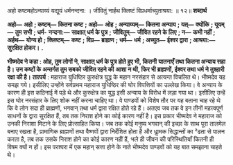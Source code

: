  

अहो कष्टमहोऽन्याय्यं यद्यूयं धर्मनन्दना: । जीवितुं नार्हथ क्लिष्टं विप्रधर्माच्युताश्रया: ॥ १२॥ **शब्दार्थ** 

**अहो—** **अहो** **; कष्टम्—** **कितना कष्ट** **; अहो—** **ओह** **; अन्याय्यम्—** **कितना अन्याय** **; यत्—** **क्योंकि** **; यूयम्—** **तुम सभी** **; धर्म-** **नन्दना:—** **साक्षात् धर्म के पुत्र** **; जीवितुम्—** **जीवित रहने के लिए** **; न—** **कभी नहीं** **; अर्हथ—** **योग्य हो** **; क्लिष्टम्—** **कष्ट** **;** **विप्र—** **ब्राह्मण** **; धर्म—** **धर्म** **; अच्युत—** **ईश्वर द्वारा** **; आश्रया:—** **सुरक्षित होकर।** **.** 

**भीष्मदेव ने कहा : ओह, तुम लोगों ने, साक्षात् धर्म के पुत्र होते हुए भी, कितनी** **यातनाएँ तथा कितना अन्याय सहा है। उन कष्टों के अन्तर्गत तुम सबको जीवित रहने की** **आशा न थी, फिर भी ब्राह्मणों, ईश्वर तथा धर्म ने तुश्हारी रक्षा की है।** **तात्पर्य** : महाराज युधिष्ठिर कुरुक्षेत्र युद्ध के महान नरसंहार से अत्यन्त विचलित थे। भीष्मदेव यह समझ गये। इसीलिए उन्होंने सर्वप्रथम महाराज युधिष्ठिर की घोर विपत्तियों का उल्लेख किया। वे अन्याय के कारण ही इस कठिनाई में पड़े थे और कुरुक्षेत्र का युद्ध इसी अन्याय के विरोध में लड़ा गया था। इसीलिए उन्हें इस घोर नरसंहार के लिए शोक नहीं करना चाहिए था। वे पाण्डवों को विशेष तौर पर यह बताना चाह रहे थे कि वे लोग सदा ही ब्राह्मणों, भगवान् तथा धर्म द्वारा रक्षित होते रहे हैं। अतएव जब तक वे इन तीनों महत्त्वपूर्ण साधनों के द्वारा सुरक्षित हैं, तब तक निराश होने का कोई कारण नहीं है। इस प्रकार भीष्मदेव ने महाराज को उनकी निराशा मिटाने के लिए प्रोत्साहित किया। जब तक कोई मनुष्य भगवान् की इच्छा के साथ पूरा तालमेल बनाए रखता है, प्रामाणिक ब्राह्मणों तथा वैष्णवों द्वारा निर्देशित होता है और धाॢमक सिद्धान्तों का ²ढता से पालन करता है, तब तक उसके निराश होने का कोई कारण नहीं हैं, भले ही जीवन की परिस्थितियाँ कितनी ही विषम क्यों न हों। इस परश्परा में एक महान् सत्ता होने के नाते भीष्मदेव पाण्डवों को यह बात समझाना चाहते थे। 
